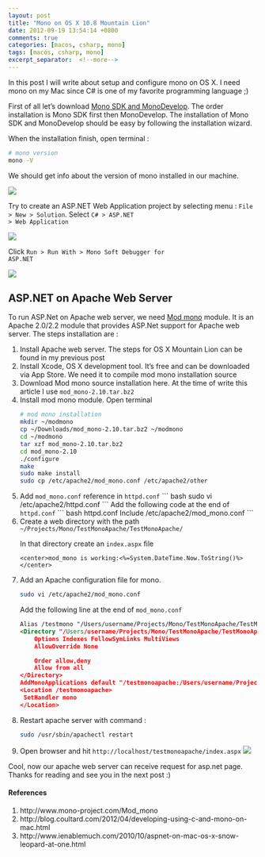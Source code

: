 ```yaml
---
layout: post
title: "Mono on OS X 10.8 Mountain Lion"
date: 2012-09-19 13:54:14 +0800
comments: true
categories: [macos, csharp, mono]
tags: [macos, csharp, mono]
excerpt_separator:  <!--more-->
---
```

In this post I will write about setup and configure mono on OS X. I need mono on my Mac since C# is one of my favorite programming language ;)

First of all let’s download <a href="http://www.go-mono.com/mono-downloads/download.html">Mono SDK and MonoDevelop</a>. The order installation is Mono SDK first then MonoDevelop. The installation of Mono SDK and MonoDevelop should be easy by following the installation wizard.

When the installation finish, open terminal :

``` bash 
# mono version
mono -V
```

We should get info about the version of mono installed in our machine.

<img class="center" src="{{ site.baseurl }}/assets/images/post/2012-09-19-pic0.png" />

Try to create an ASP.NET Web Application project by selecting menu :
<code>File > New > Solution</code>. Select <code>C# > ASP.NET > Web Application</code>


<img class="center" src="{{ site.baseurl }}/assets/images/post/2012-09-19-pic1.png" />

Click <code>Run > Run With > Mono Soft Debugger for ASP.NET</code>


<img class="center" src="{{ site.baseurl }}/assets/images/post/2012-09-19-pic2.png" />


<h2>ASP.NET on Apache Web Server</h2>

To run ASP.Net on Apache web server, we need <a href="http://www.mono-project.com/Mod_mono">Mod mono</a> module. It is an Apache 2.0/2.2 module that provides ASP.Net support for Apache web server. The steps installation are :
<ol type="1">
<li>Install Apache web server. The steps for OS X Mountain Lion can be found in my previous post
</li>

<li>Install Xcode, OS X development tool. It’s free and can be downloaded via App Store. We need it to compile mod mono installation source
</li>

<li>Download Mod mono source installation here. At the time of write this article I use <code>mod_mono-2.10.tar.bz2</code>
</li>

<li>Install mod mono module. Open terminal

``` bash 
# mod mono installation
mkdir ~/modmono
cp ~/Downloads/mod_mono-2.10.tar.bz2 ~/modmono
cd ~/modmono
tar xzf mod_mono-2.10.tar.bz2
cd mod_mono-2.10
./configure
make
sudo make install
sudo cp /etc/apache2/mod_mono.conf /etc/apache2/other
```
</li>

<li>Add <code>mod_mono.conf</code> reference in <code>httpd.conf</code>
``` bash
sudo vi /etc/apache2/httpd.conf
```
Add the following code at the end of <code>httpd.conf</code>
``` bash httpd.conf
Include /etc/apache2/mod_mono.conf
```
</li>

<li>Create a web directory with the path<code> ~/Projects/Mono/TestMonoApache/TestMonoApache/ </code>

In that directory create an <code>index.aspx</code> file
``` aspx-cs 
<center>mod_mono is working:<%=System.DateTime.Now.ToString()%></center>
```
</li>
<li>Add an Apache configuration file for mono.

``` bash
sudo vi /etc/apache2/mod_mono.conf
```
Add the following line at the end of <code>mod_mono.conf</code>

``` xml
Alias /testmono "/Users/username/Projects/Mono/TestMonoApache/TestMonoApache/"
<Directory "/Users/username/Projects/Mono/TestMonoApache/TestMonoApache/">
    Options Indexes FollowSymLinks MultiViews
    AllowOverride None

    Order allow,deny
    Allow from all
</Directory>
AddMonoApplications default "/testmonoapache:/Users/username/Projects/Mono/TestMonoApache/TestMonoApache/"
<Location /testmonoapache>
 SetHandler mono
</Location>
```
</li>

<li>Restart apache server with command :

``` bash
sudo /usr/sbin/apachectl restart
```
</li>

<li> Open browser and hit <code>http://localhost/testmonoapache/index.aspx</code>

<img class="center" src="{{ site.baseurl }}/assets/images/post/2012-09-19-pic3.png" />
</li>

</ol>

Cool, now our apache web server can receive request for asp.net page. Thanks for reading and see you in the next post :)


<h4>References</h4>
<ol type="1">
  <li>http://www.mono-project.com/Mod_mono</li>
  <li>http://blog.coultard.com/2012/04/developing-using-c-and-mono-on-mac.html</li>
  <li>http://www.ienablemuch.com/2010/10/aspnet-on-mac-os-x-snow-leopard-at-one.html</li>
</ol>
